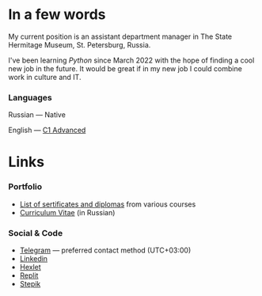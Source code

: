 # In a few words
[in-a-few-words]: https://github.com/tropintropin#in-a-few-words

My current position is an assistant department manager in The State Hermitage Museum, St. Petersburg, Russia.

I've been learning *Python* since March 2022 with the hope of finding a cool new job in the future. It would be great if in my new job I could combine work in culture and IT.

### Languages
[languages]: https://github.com/tropintropin#languages

Russian — Native

English — [C1 Advanced](https://github.com/tropintropin/tropintropin/blob/main/portfolio/EF_SET_Certificate_2022.03.18.pdf "PDF")

# Links
[links]: https://github.com/tropintropin#links

### Portfolio

- [List of sertificates and diplomas](https://github.com/tropintropin/tropintropin/tree/main/portfolio "PDF & JPEG") from various courses
- [Curriculum Vitae](https://docs.google.com/document/d/1FISd5AKu95-_jTEpBsvUJPZ5lz-mK8Pjp2_Hg-6D780/edit?usp=sharing "Google Doc") (in Russian)

### Social & Code

- [Telegram](https://t.me/ozlik) — preferred contact method (UTC+03:00)
- [Linkedin](https://www.linkedin.com/in/tropin)
- [Hexlet](https://ru.hexlet.io/u/ozlik)
- [Replit](https://replit.com/@ozlik)
- [Stepik](https://stepik.org/users/280798281)


<!--
**tropintropin/tropintropin** is a ✨ _special_ ✨ repository because its `README.md` (this file) appears on your GitHub profile.

Here are some ideas to get you started:

- 🔭 I’m currently working on ...
- 🌱 I’m currently learning ...
- 👯 I’m looking to collaborate on ...
- 🤔 I’m looking for help with ...
- 💬 Ask me about ...
- 📫 How to reach me: ...
- 😄 Pronouns: ...
- ⚡ Fun fact: ...
-->
